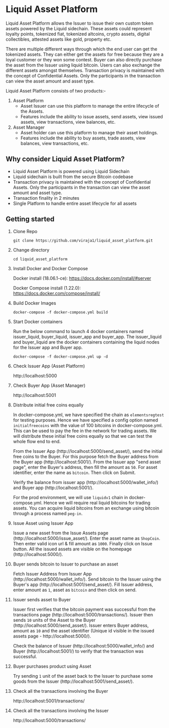 # Liquid Asset Platform

Liquid Asset Platform allows the Issuer to issue their own custom token assets powered 
by the Liquid sidechain. These assets could represent loyalty points, 
tokenized fiat, tokenized altcoins, crypto assets, digital collectibles, 
attested assets like gold, property etc. 

There are multiple different ways through which the end user can get the 
tokenized assets. They can either get the assets for free because 
they are a loyal customer or they won some contest. 
Buyer can also directly purchase the asset from the Issuer using liquid bitcoin.
Users can also exchange the different assets amongst themselves. 
Transaction privacy is maintained with the concept of Confidential Assets. 
Only the participants in the transaction can view the asset amount and asset type.

Liquid Asset Platform consists of two products:- 
1) Asset Platform
    * Asset Issuer can use this platform to manage the entire lifecycle of the Assets.
    * Features include the ability to issue assets, send assets, view issued assets, 
      view transactions, view balances, etc.
2) Asset Manager
    * Asset holder can use this platform to manage their asset holdings.
    * Features include the ability to buy assets, trade assets, 
      view balances, view transactions, etc.
      
      
## Why consider Liquid Asset Platform?
* Liquid Asset Platform is powered using Liquid Sidechain
* Liquid sidechain is built from the secure Bitcoin codebase
* Transaction privacy is maintained with the concept of Confidential Assets. 
  Only the participants in the transaction can view the asset amount and asset type.
* Transaction finality in 2 minutes
* Single Platform to handle entire asset lifecycle for all assets

## Getting started
1) Clone Repo
   ```
   git clone https://github.com/viraja1/liquid_asset_platform.git 
   ```  

2) Change directory
   ```
   cd liquid_asset_platform
   ```

3) Install Docker and Docker Compose

   Docker install (18.06.1-ce): https://docs.docker.com/install/#server
   
   Docker Compose install (1.22.0): https://docs.docker.com/compose/install/
   
4) Build Docker Images    
   ```
   docker-compose -f docker-compose.yml build     
   ```
   
5) Start Docker containers

   Run the below command to launch 4 docker containers named issuer_liquid,
   buyer_liquid, issuer_app and buyer_app. The issuer_liquid and buyer_liquid are the 
   docker containers containing the liquid nodes for the Issuer app and Buyer app.
   ```
   docker-compose -f docker-compose.yml up -d     
   ```
   
6) Check Issuer App (Asset Platform)

   http://localhost:5000
   
7) Check Buyer App (Asset Manager)

   http://localhost:5001
   
8) Distribute initial free coins equally 

   In docker-compose.yml, we have specified the chain as `elementsregtest` 
   for testing purposes. Hence we have specified a config option named `initialfreecoins` 
   with the value of 100 bitcoins in docker-compose.yml. This can be used to pay the fee in the network for trading assets. 
   We will distribute these initial free coins equally so that we can test the whole flow end to end.
   
   From the Issuer App (http://localhost:5000/send_asset/), send the initial free coins to the
   Buyer. For this purpose fetch the Buyer address from the Buyer app (http://localhost:5001/).
   From the Issuer app "send asset page", enter the Buyer's address, then fill the amount as `50`. 
   For asset identifier, enter the name as `bitcoin`. Then click on Submit.
   
   Verify the balance from issuer app (http://localhost:5000/wallet_info/) 
   and Buyer app (http://localhost:5001/). 
   
   For the prod environment, we will use `liquidv1` chain in docker-compose.yml.
   Hence we will require real liquid bitcoins for trading assets. You can acquire liquid bitcoins from an exchange using bitcoin through a process named `peg-in`.
   
9) Issue Asset using Issuer App

   Issue a new asset from the Issue Assets page (http://localhost:5000/issue_asset/). 
   Enter the asset name as `ShopCoin`. Then enter valid icon url & fill amount as `1000`. 
   Finally click on Issue button. All the issued assets are visible on the 
   homepage (http://localhost:5000/).
   
10) Buyer sends bitcoin to Issuer to purchase an asset   

    Fetch Issuer Address from Issuer App (http://localhost:5000/wallet_info/). 
    Send bitcoin to the Issuer using the Buyer's app (http://localhost:5001/send_asset/). 
    Fill Issuer address, enter amount as `1`, asset as `bitcoin` and then click
    on send.
    
11) Issuer sends asset to Buyer

    Issuer first verifies that the bitcoin payment was successful from the 
    transactions page (http://localhost:5000/transactions/). Issuer then sends `10` units of the Asset to the Buyer 
    (http://localhost:5000/send_asset/). Issuer enters Buyer address, amount as `10`
    and the asset identifier (Unique id visible in the issued assets page - http://localhost:5000/).
    
    Check the balance of Issuer (http://localhost:5000/wallet_info/) and Buyer 
    (http://localhost:5001/) to verify that the transaction was successful.
    
12) Buyer purchases product using Asset   
    
    Try sending `1` unit of the asset back to the Issuer to purchase some goods from the Issuer 
    (http://localhost:5001/send_asset/). 
    
13) Check all the transactions involving the Buyer 
    
    http://localhost:5001/transactions/
    
14) Check all the transactions involving the Issuer 
    
    http://localhost:5000/transactions/

